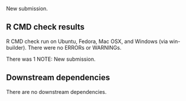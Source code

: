 New submission.

## R CMD check results
R CMD check run on Ubuntu, Fedora, Mac OSX, and Windows (via win-builder). There were no ERRORs or WARNINGs.

There was 1 NOTE:
  New submission.

## Downstream dependencies
There are no downstream dependencies. 
